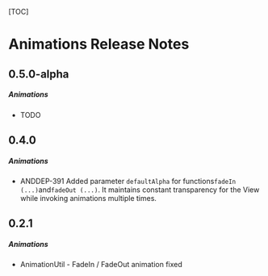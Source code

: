 [TOC]
# Animations Release Notes
## 0.5.0-alpha
##### Animations
* TODO
## 0.4.0
##### Animations
* ANDDEP-391 Added parameter `defaultAlpha` for functions` fadeIn (...) `and` fadeOut (...) `. It maintains constant transparency for the View while invoking animations multiple times.
## 0.2.1
##### Animations
* AnimationUtil - FadeIn / FadeOut animation fixed